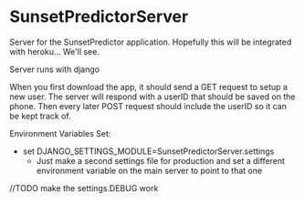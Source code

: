 # SunsetPredictorServer

Server for the SunsetPredictor application. Hopefully this will be integrated with heroku... We'll see.

Server runs with django

When you first download the app, it should send a GET request to setup a new user. The server will respond with a userID that should be saved on the phone.
Then every later POST request should include the userID so it can be kept track of.

Environment Variables Set:
- set DJANGO_SETTINGS_MODULE=SunsetPredictorServer.settings
  - Just make a second settings file for production and set a different environment variable on the main server to point to that one

//TODO make the settings.DEBUG work